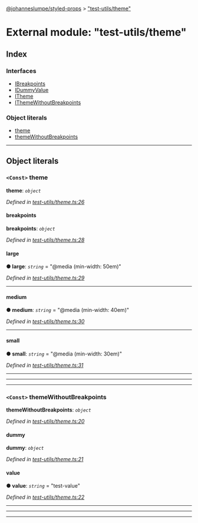 [@johanneslumpe/styled-props](../README.md) > ["test-utils/theme"](../modules/_test_utils_theme_.md)

# External module: "test-utils/theme"

## Index

### Interfaces

* [IBreakpoints](../interfaces/_test_utils_theme_.ibreakpoints.md)
* [IDummyValue](../interfaces/_test_utils_theme_.idummyvalue.md)
* [ITheme](../interfaces/_test_utils_theme_.itheme.md)
* [IThemeWithoutBreakpoints](../interfaces/_test_utils_theme_.ithemewithoutbreakpoints.md)

### Object literals

* [theme](_test_utils_theme_.md#theme)
* [themeWithoutBreakpoints](_test_utils_theme_.md#themewithoutbreakpoints)

---

## Object literals

<a id="theme"></a>

### `<Const>` theme

**theme**: *`object`*

*Defined in [test-utils/theme.ts:26](https://github.com/johanneslumpe/styled-props/blob/3abf398/src/test-utils/theme.ts#L26)*

<a id="theme.breakpoints"></a>

####  breakpoints

**breakpoints**: *`object`*

*Defined in [test-utils/theme.ts:28](https://github.com/johanneslumpe/styled-props/blob/3abf398/src/test-utils/theme.ts#L28)*

<a id="theme.breakpoints.large"></a>

####  large

**● large**: *`string`* = "@media (min-width: 50em)"

*Defined in [test-utils/theme.ts:29](https://github.com/johanneslumpe/styled-props/blob/3abf398/src/test-utils/theme.ts#L29)*

___
<a id="theme.breakpoints.medium"></a>

####  medium

**● medium**: *`string`* = "@media (min-width: 40em)"

*Defined in [test-utils/theme.ts:30](https://github.com/johanneslumpe/styled-props/blob/3abf398/src/test-utils/theme.ts#L30)*

___
<a id="theme.breakpoints.small"></a>

####  small

**● small**: *`string`* = "@media (min-width: 30em)"

*Defined in [test-utils/theme.ts:31](https://github.com/johanneslumpe/styled-props/blob/3abf398/src/test-utils/theme.ts#L31)*

___

___

___
<a id="themewithoutbreakpoints"></a>

### `<Const>` themeWithoutBreakpoints

**themeWithoutBreakpoints**: *`object`*

*Defined in [test-utils/theme.ts:20](https://github.com/johanneslumpe/styled-props/blob/3abf398/src/test-utils/theme.ts#L20)*

<a id="themewithoutbreakpoints.dummy"></a>

####  dummy

**dummy**: *`object`*

*Defined in [test-utils/theme.ts:21](https://github.com/johanneslumpe/styled-props/blob/3abf398/src/test-utils/theme.ts#L21)*

<a id="themewithoutbreakpoints.dummy.value"></a>

####  value

**● value**: *`string`* = "test-value"

*Defined in [test-utils/theme.ts:22](https://github.com/johanneslumpe/styled-props/blob/3abf398/src/test-utils/theme.ts#L22)*

___

___

___

